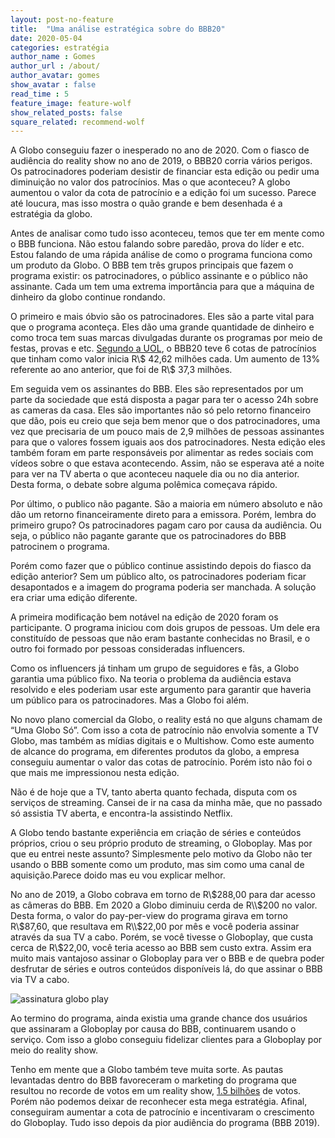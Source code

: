 ```yaml
---
layout: post-no-feature
title:  "Uma análise estratégica sobre do BBB20"
date: 2020-05-04
categories: estratégia
author_name : Gomes
author_url : /about/
author_avatar: gomes
show_avatar : false
read_time : 5
feature_image: feature-wolf
show_related_posts: false
square_related: recommend-wolf
---
```



A Globo conseguiu fazer o inesperado no ano de 2020. Com o fiasco de audiência do reality show no ano de 2019, o BBB20 corria vários perigos. Os patrocinadores poderiam desistir de financiar esta edição ou pedir uma diminuição no valor dos patrocínios. Mas o que aconteceu? A globo aumentou o valor da cota de patrocínio e a edição foi um sucesso. Parece até loucura, mas isso mostra o quão grande e bem desenhada é a estratégia da globo. 

Antes de analisar como tudo isso aconteceu, temos que ter em mente como o BBB funciona. Não estou falando sobre paredão, prova do líder e etc. Estou falando de uma rápida análise de como o programa funciona como um produto da Globo. O BBB tem três grupos principais que fazem o programa existir: os patrocinadores, o público assinante e o público não assinante. Cada um tem uma extrema importância para que a máquina de dinheiro da globo continue rondando.

O primeiro e mais óbvio são os patrocinadores. Eles são a parte vital para que o programa aconteça. Eles dão uma grande quantidade de dinheiro e como troca tem suas marcas divulgadas durante os programas por meio de festas, provas e etc. [Segundo a UOL](https://tvefamosos.uol.com.br/colunas/mauricio-stycer/2020/01/09/como-o-valor-do-patrocinio-do-bbb-cresceu-apos-a-pior-audiencia-da-historia.htm), o BBB20 teve 6 cotas de patrocínios que tinham como valor inicia R\\$ 42,62 milhões cada. Um aumento de 13% referente ao ano anterior, que foi de R\\$ 37,3 milhões.

Em seguida vem os assinantes do BBB. Eles são representados por um parte da sociedade que está disposta a pagar para ter o acesso 24h sobre as cameras da casa. Eles são importantes não só pelo retorno financeiro que dão, pois eu creio que seja bem menor que o dos patrocinadores, uma vez que precisaria de um pouco mais de 2,9 milhões de pessoas assinantes para que o valores fossem iguais aos dos patrocinadores. Nesta edição eles também foram em parte responsáveis por alimentar as redes sociais com vídeos sobre o que estava acontecendo. Assim, não se esperava até a noite para ver na TV aberta o que aconteceu naquele dia ou no dia anterior. Desta forma, o debate sobre alguma polêmica começava rápido.

Por último, o publico não pagante.  São a maioria em número absoluto e não dão um retorno financeiramente direto para a emissora. Porém, lembra do primeiro grupo? Os patrocinadores pagam caro por causa da audiência. Ou seja, o público não pagante garante que os patrocinadores do BBB patrocinem o programa. 

Porém como fazer que o público continue assistindo depois do fiasco da edição anterior? Sem um público alto, os patrocinadores poderiam ficar desapontados e a imagem do programa poderia ser manchada. A solução era criar uma edição diferente.

A primeira modificação bem notável na edição de 2020 foram os participante. O programa iniciou com dois grupos de pessoas. Um dele era constituído de pessoas que não eram bastante conhecidas no Brasil, e o outro foi formado por pessoas consideradas influencers.

Como os influencers já tinham um grupo de seguidores e fãs, a Globo garantia uma público fixo. Na teoria o problema da audiência estava resolvido e eles poderiam usar este argumento para garantir que haveria um público para os patrocinadores. Mas a Globo foi além. 

No novo plano comercial da Globo, o reality está no que alguns chamam de “Uma Globo Só”. Com isso a cota de patrocínio não envolvia somente a TV Globo, mas também as mídias digitais e o Multishow. Como este aumento de alcance do programa, em diferentes produtos da globo, a empresa conseguiu aumentar o valor das cotas de patrocínio. Porém isto não foi o que mais me impressionou nesta edição.

Não é de hoje que a TV, tanto aberta quanto fechada, disputa com os serviços de streaming. Cansei de ir na casa da minha mãe, que no passado só assistia TV aberta, e encontra-la assistindo Netflix.

A Globo tendo bastante experiência em criação de séries e conteúdos próprios, criou o seu próprio produto de streaming, o Globoplay. Mas por que eu entrei neste assunto? Simplesmente pelo motivo da Globo não ter usando o BBB somente como um produto, mas sim como uma canal de aquisição.Parece doido mas eu vou explicar melhor.

No ano de 2019, a Globo cobrava em torno de R\\$288,00 para dar acesso as câmeras do BBB. Em 2020 a Globo diminuiu cerda de R\\$200 no valor. Desta forma, o valor do pay-per-view do programa girava em torno R\\$87,60, que resultava em R\\$22,00 por mês e você poderia assinar através da sua TV a cabo. Porém, se você tivesse o Globoplay, que custa cerca de R\\$22,00, você teria acesso ao BBB sem custo extra. Assim era muito mais vantajoso assinar o Globoplay para ver o BBB e de quebra poder desfrutar de séries e outros conteúdos disponíveis lá, do que assinar o BBB via TV a cabo. 

![assinatura globo play]({{site.url}}/{{site.baseurl}}img/post-assets/bbb20/globoplay.jpg)

Ao termino do programa, ainda existia uma grande chance dos usuários que assinaram a Globoplay por causa do BBB, continuarem usando o serviço. Com isso a globo conseguiu fidelizar clientes para a Globoplay por meio do reality show. 

Tenho em mente que a Globo também teve muita sorte. As pautas levantadas dentro do BBB favoreceram o marketing do programa que resultou no recorde de votos em um reality show, [1.5 bilhões](https://g1.globo.com/pop-arte/noticia/2020/04/27/bbb20-entrou-para-o-guinness-com-recorde-de-votos-veja-outros-numeros-das-20-edicoes-do-programa.ghtml) de votos. Porém não podemos deixar de reconhecer esta mega estratégia. Afinal, conseguiram aumentar a cota de patrocínio e incentivaram o crescimento do Globoplay. Tudo isso depois da pior audiência do programa (BBB 2019). 